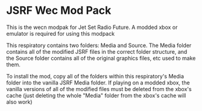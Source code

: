 # JSRF Wec Mod Pack

This is the wecn modpak for Jet Set Radio Future. A modded xbox or emulator is required for using this modpack

This respiratory contains two folders: Media and Source. The Media folder contains all of the modified JSRF files in the correct folder structure, and the Source folder contains all of the original graphics files, etc used to make them. 

To install the mod, copy all of the folders within this respiratory's Media folder into the vanilla JSRF Media folder. If playing on a modded xbox, the vanilla versions of all of the modified files must be deleted from the xbox's cache (just deleting the whole "Media" folder from the xbox's cache will also work)
